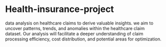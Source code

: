 # Health-insurance-project
data analysis on healthcare claims to derive valuable insights. we aim to uncover patterns, trends, and anomalies within the healthcare claim dataset. Our analysis will facilitate a deeper understanding of claim processing efficiency, cost distribution, and potential areas for optimization. 
